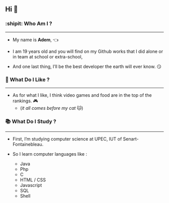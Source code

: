 ## Hi  👋


### :shipit: Who Am I ? 
---

* My name is **Adem**, :point_left:

* I am 19 years old and you will find on my Github works that I did alone or in team at school or extra-school,

* And one last thing, I’ll be the best developer the earth will ever know. :smirk:





### 💫 What Do I Like ?
---

* As for what I like, I think video games and food are in the top of the rankings. :video_game:
  + (*it all comes before my cat* :cat:) 





### 📚 What Do I Study ?
---

* First, I’m studying computer science at UPEC, IUT of Senart-Fontainebleau.

* So I learn computer languages like :

  + Java
  + Php
  + C
  + HTML / CSS
  + Javascript
  + SQL
  + Shell

